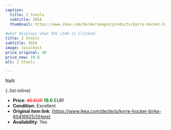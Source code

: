 ```yaml
---
caption:
  title: 2 Stools
  subtitle: IKEA
  thumbnail: https://www.ikea.com/de/de/images/products/kyrre-hocker-birke__0714153_pe729952_s5.jpg
  
#what displays when the item is clicked:
title: 2 Stools
subtitle: IKEA
image: localhost
price_original: 40
price_new: 19.0
alt: 2 Stools

---
```

NaN

{:.list-inline} 
- **Price**: <span style="color:red"><del>40 EUR</del></span> <span style="color:green">**19.0**</span> EUR!
- **Condition**: Excellent
- **Original item link**: [https://www.ikea.com/de/de/p/kyrre-hocker-birke-60416925/](Here)
- **Availability**: Yes
